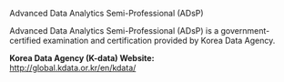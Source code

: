 Advanced Data Analytics Semi-Professional (ADsP)

Advanced Data Analytics Semi-Professional (ADsP) is a government-certified examination and certification provided by Korea Data Agency.

**Korea Data Agency (K-data) Website:**  
http://global.kdata.or.kr/en/kdata/
